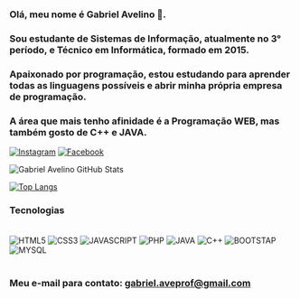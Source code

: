 
### Olá, meu nome é Gabriel Avelino 🤙. 
### Sou estudante de Sistemas de Informação, atualmente no 3° período, e Técnico em Informática, formado em 2015. 
### Apaixonado por programação, estou estudando para aprender todas as linguagens possíveis e abrir minha própria empresa de programação. 
### A área que mais tenho afinidade é a Programação WEB, mas também gosto de C++ e JAVA.

[![Instagram](https://img.shields.io/badge/Instagram-E4405F?style=for-the-badge&logo=instagram&logoColor=white)](https://www.instagram.com/avelino.save/)
[![Facebook](https://img.shields.io/badge/Facebook-1877F2?style=for-the-badge&logo=facebook&logoColor=white)](https://www.facebook.com/avelino.save/) 

![Gabriel Avelino GitHub Stats](https://github-readme-stats.vercel.app/api?username=g-avelino98&show_icons=true&theme=dracula)

[![Top Langs](https://github-readme-stats.vercel.app/api/top-langs/?username=g-avelino98&compact=true)](https://github.com/anuraghazra/github-readme-stats)

### Tecnologias

<div style = "display: inline_block"><br/>
    <img align = "center" alt = "HTML5" src = "https://img.shields.io/badge/HTML5-E34F26?style=for-the-badge&logo=html5&logoColor=white"/>
    <img align = "center" alt = "CSS3" src = "https://img.shields.io/badge/CSS3-1572B6?style=for-the-badge&logo=css3&logoColor=white"/>
    <img align = "center" alt = "JAVASCRIPT" src = "https://img.shields.io/badge/JavaScript-F7DF1E?style=for-the-badge&logo=javascript&logoColor=black"/>
    <img align = "center" alt = "PHP" src = "https://img.shields.io/badge/PHP-777BB4?style=for-the-badge&logo=php&logoColor=white"/>
    <img align = "center" alt = "JAVA" src = "https://img.shields.io/badge/Java-ED8B00?style=for-the-badge&logo=openjdk&logoColor=white"/>
    <img align = "center" alt = "C++" src = "https://img.shields.io/badge/C%2B%2B-00599C?style=for-the-badge&logo=c%2B%2B&logoColor=white"/>
    <img align = "center" alt = "BOOTSTAP" src = "https://img.shields.io/badge/Bootstrap-563D7C?style=for-the-badge&logo=bootstrap&logoColor=white"/>
    <img align = "center" alt = "MYSQL" src = "https://img.shields.io/badge/MySQL-00000F?style=for-the-badge&logo=mysql&logoColor=white"/>
</div><br/>

### Meu e-mail para contato: gabriel.aveprof@gmail.com
